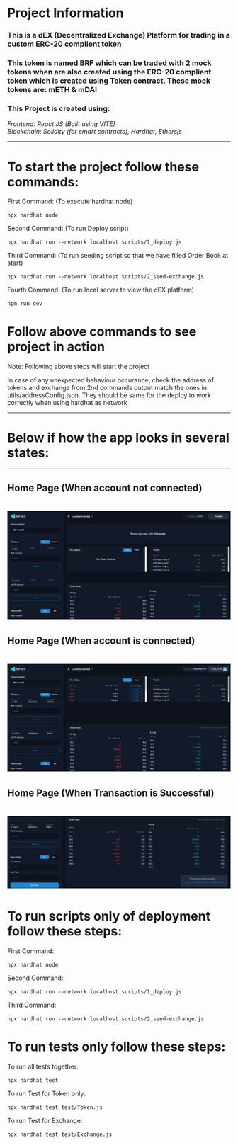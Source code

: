 # Project Information

<h3>This is a dEX (Decentralized Exchange) Platform for trading in a custom ERC-20 complient token</h3>
<h3>This token is named BRF which can be traded with 2 mock tokens when are also created using the ERC-20 complient token which is created using Token contract. These mock tokens are: mETH & mDAI</h3>
<h3>This Project is created using:</h3>
<p>
    <em>Frontend: React JS (Built using VITE)</em> <br/>
    <em>Blockchain: Solidity (for smart contracts), Hardhat, Ethersjs</em> <br/>
</p>

---

# To start the project follow these commands:

First Command: (To execute hardhat node)

```
npx hardhat node
```

Second Command: (To run Deploy script)

```
npx hardhat run --network localhost scripts/1_deploy.js
```

Third Command: (To run seeding script so that we have filled Order Book at start)

```
npx hardhat run --network localhost scripts/2_seed-exchange.js
```

Fourth Command: (To run local server to view the dEX platform)

```
npm run dev
```

# Follow above commands to see project in action

Note: Following above steps will start the project

In case of any unexpected behaviour occurance, check the address of tokens and exchange from 2nd commands output match the ones in utils/addressConfig.json.
They should be same for the deploy to work correctly when using hardhat as network

---

# Below if how the app looks in several states:

---

<h2>Home Page (When account not connected)</h2>

# <img src="./public/platformSS/LandingPage.png" alt="Image" />

<h2>Home Page (When account is connected)</h2>

# <img src="./public/platformSS/ConnectedAccount.png" alt="Image" />

<h2>Home Page (When Transaction is Successful)</h2>

# <img src="./public/platformSS/TXSuccessfull.png" alt="Image" />

# To run scripts only of deployment follow these steps:

First Command:

```
npx hardhat node
```

Second Command:

```
npx hardhat run --network localhost scripts/1_deploy.js
```

Third Command:

```
npx hardhat run --network localhost scripts/2_seed-exchange.js
```

# To run tests only follow these steps:

To run all tests together:

```
npx hardhat test
```

To run Test for Token only:

```
npx hardhat test test/Token.js
```

To run Test for Exchange:

```
npx hardhat test test/Exchange.js
```
